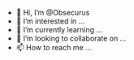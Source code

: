 - 👋 Hi, I’m @Obsecurus
- 👀 I’m interested in ...
- 🌱 I’m currently learning ...
- 💞️ I’m looking to collaborate on ...
- 📫 How to reach me ...

<!---
Obsecurus/Obsecurus is a ✨ special ✨ repository because its `README.md` (this file) appears on your GitHub profile.
You can click the Preview link to take a look at your changes.
--->
